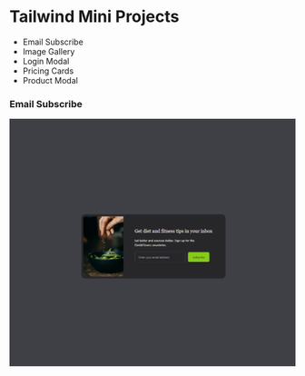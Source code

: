 # Tailwind Mini Projects

+ Email Subscribe
+ Image Gallery
+ Login Modal
+ Pricing Cards
+ Product Modal


### Email Subscribe

![Alt text](email-subscribe/images/email-subscribe.png)
